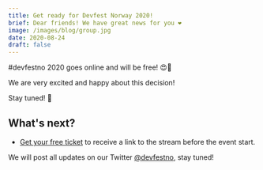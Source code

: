 ```yaml
---
title: Get ready for Devfest Norway 2020!
brief: Dear friends! We have great news for you ❤️
image: /images/blog/group.jpg
date: 2020-08-24
draft: false
---
```


#devfestno 2020 goes online and will be free! 😍👏

We are very excited and happy about this decision!

Stay tuned! 🚀

## What's next?

* [Get your free ticket](#) to receive a link to the stream before the event start.

We will post all updates on our Twitter [@devfestno](https://twitter.com/devfestno/), stay tuned!